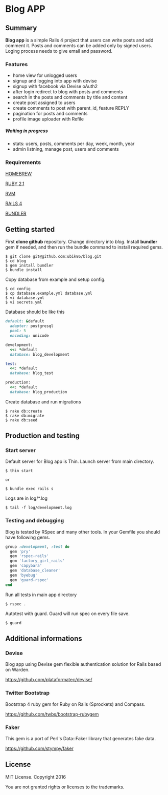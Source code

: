 # Blog APP 

## Summary

**Blog app** is a simple Rails 4 project that users can write posts and add comment it.
Posts and comments can be added only by signed users. 
Loging process needs to give email and password.


### Features

- home view for unlogged users
- signup and logging into app with devise
- signup with facebook via Devise oAuth2
- after login redirect to blog with posts and comments
- search in the posts and comments by title and content
- create post assigned to users
- create comments to post with parent_id, feature REPLY
- pagination for posts and comments
- profile image uploader with Refile


##### Waiting in progress
- stats: users, posts, comments per day, week, month, year
- admin listning, manage post, users and comments

### Requirements


[HOMEBREW](http://brew.sh)

[RUBY 2.1](https://www.ruby-lang.org)

[RVM](https://rvm.io)

[RAILS 4](https://github.com/rails/rails)

[BUNDLER](http://bundler.io)


## Getting started


First **clone github** repository.
Change directory into _blog_.
Install **bundler** gem if needed, and then run the bundle command to install required gems.

 
```console
$ git clone git@github.com:ubik86/blog.git
$ cd blog
$ gem install bundler
$ bundle install
```

Copy database from example and setup config.

```console
$ cd config
$ cp database.example.yml database.yml
$ vi database.yml
$ vi secrets.yml

```

Database should be like this

```ruby
default: &default
  adapter: postgresql
  pool: 5
  encoding: unicode

development:
  <<: *default
  database: blog_development

test:
  <<: *default
  database: blog_test

production:
  <<: *default
  database: blog_production

```


Create database and run migrations

```console
$ rake db:create
$ rake db:migrate
$ rake db:seed
```


## Production and testing


### Start server

Default server for Blog app is Thin. Launch server from main directory.

```console
$ thin start

or

$ bundle exec rails s
```

Logs are in log/*.log

```console
$ tail -f log/development.log
```


### Testing and debugging


Blog is tested by RSpec and many other tools.
In your Gemfile you should have following gems.

```ruby
group :development, :test do
  gem 'pry'
  gem 'rspec-rails'
  gem 'factory_girl_rails'
  gem 'capybara'
  gem 'database_cleaner'
  gem 'byebug'
  gem 'guard-rspec'
end
```

Run all tests in main app directory
```console
$ rspec .
```

Autotest with guard. Guard will run spec on every file save.
```console
$ guard
```



## Additional informations


### Devise

Blog app using Devise gem flexible authentication solution for Rails based on Warden.

https://github.com/plataformatec/devise/



### Twitter Bootstrap

Bootstrap 4 ruby gem for Ruby on Rails (Sprockets) and Compass.

https://github.com/twbs/bootstrap-rubygem



### Faker

This gem is a port of Perl's Data::Faker library that generates fake data.

https://github.com/stympy/faker


## License

MIT License. Copyright 2016

You are not granted rights or licenses to the trademarks.